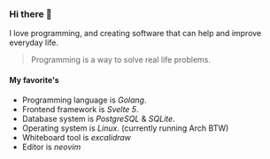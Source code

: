 <!---
https://shields.io/ for badges
https://simpleicons.org/ for badge icon reference
--->

<!-- <p align='center'>
<a href='https://www.leandergangso.no'><img src='https://raw.githubusercontent.com/leandergangso/leandergangso/main/icons/banner2.png'></a>
</p> -->

<!-- <p align='center'>
<a href='https://web.telegram.org/#/im?p=@LeanderGan'><img src='https://cdn.jsdelivr.net/npm/simple-icons@3.0.1/icons/telegram.svg' alt='telegram' height='40'></a>&nbsp;&nbsp;&nbsp;&nbsp;
<a href='mailto:leander.gangso@gmail.com'><img src='https://cdn.jsdelivr.net/npm/simple-icons@3.0.1/icons/gmail.svg' alt='gmail' height='40'></a>&nbsp;&nbsp;&nbsp;&nbsp;
<a href='https://www.leandergangso.no'><img src='https://cdn.jsdelivr.net/npm/simple-icons@3.0.1/icons/icloud.svg' alt='website' height='40'></a>&nbsp;&nbsp;&nbsp;&nbsp;
<a href='https://github.com/leandergangso'><img src='https://cdn.jsdelivr.net/npm/simple-icons@3.0.1/icons/github.svg' alt='github' height='40'></a>&nbsp;&nbsp;&nbsp;&nbsp;
</p> -->

### Hi there 👋

I love programming, and creating software that can help and improve everyday life.

> Programming is a way to solve real life problems.

#### My favorite's

- Programming language is *Golang*.
- Frontend framework is *Svelte 5*.
- Database system is *PostgreSQL* & *SQLite*.
- Operating system is *Linux*. (currently running Arch BTW)
- Whiteboard tool is *excalidraw*
- Editor is *neovim*
